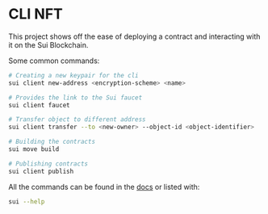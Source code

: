 # CLI NFT

This project shows off the ease of deploying a contract and interacting with it on the Sui Blockchain.

Some common commands:

```zsh
# Creating a new keypair for the cli
sui client new-address <encryption-scheme> <name>

# Provides the link to the Sui faucet
sui client faucet

# Transfer object to different address
sui client transfer --to <new-owner> --object-id <object-identifier>

# Building the contracts
sui move build

# Publishing contracts
sui client publish
```

All the commands can be found in the [docs](https://docs.sui.io/references/cli/cheatsheet) or listed with:

```zsh
sui --help
```
